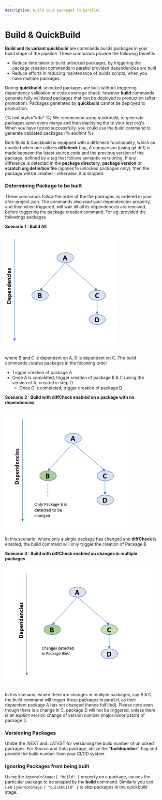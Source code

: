 ```yaml
---
description: Build your packages in parallel
---
```


# Build & QuickBuild

**Build and its variant quickbuild** are  commands builds packages in your build stage of the pipeline. These commands provide the following benefits

* Reduce time taken to build unlocked packages, by triggering the package creation commands in parallel provided dependencies are built  
* Reduce efforts in reducing maintenance of builds scripts, when you have multiple packages.

During **quickbuild**, unlocked packages are built  without triggering dependency validation or code coverage check. however **build** commands generate fully validated packages that can be deployed to production \(after promotion\). Packages generated by **quickbuild** cannot be deployed to production.

{% hint style="info" %}
We recommend using quickbuild, to generate packages upon every merge and then deploying the to your test org's. When you have tested successfully, you could use the build command to generate validated packages
{% endhint %}

Both Build & Quickbuild is equipped with a diffcheck functionality, which os enabled when one utilizes **diffcheck** flag, A comparison \(using git diff\) is made between the latest source code and the previous version of the package, defined by a tag that follows semantic versioning. If any difference is detected in the **package directory**, **package version** or **scratch org definition file** \(applies to unlocked packages only\), then the package will be created - otherwise, it is skipped.

### Determining Package to be built

These commands follow the order of the the packages as ordered in your sfdx-project.json. The commands also read your dependencies property, and then when triggered, will wait till all its dependencies are resolved, before triggering the package creation command. For eg: provided the followings packages

**Scenario 1 : Build All**

![](../../.gitbook/assets/image%20%284%29.png)

where B and C is dependent on A, D is dependent on C. The build commands creates packages in the following order

* Trigger creation of package A  
* Once A is completed, trigger creation of package B & C \(using the version of A, created in step 1\)  
  * Once C is completed, trigger creation of package D

**Scenario 2 : Build with diffCheck enabled on a package with no dependencies**

![](../../.gitbook/assets/image%20%286%29.png)

In this scenario, where only a single package has changed and **diffCheck** is enabled, the build command will only trigger the creation of Package B

**Scenario 3 : Build with diffCheck enabled on changes in multiple packages**

![](../../.gitbook/assets/image%20%282%29.png)

In this scenario, where there are changes in multiple packages, say B & C, the build command will trigger these packages in parallel, as their dependent package A has not changed \(hence fulfilled\). Please note even though there is a change in C, package D will not be triggered, unless there is an explicit version change of version number \(major.minor.patch\) of package D

### **Versioning Packages**

Utilize the .NEXT and .LATEST for versioning the build number of unlocked packages. For Source and Data package, utilize the "**buildnumber"** flag and provide the build number from your CI/CD system

### **Ignoring Packages from being built**

Using the `ignoreOnStage:[ "build" ]` property on a package,  causes the particular  package to  be skipped by the **build** command. Similarly you can use `ignoreOnStage:[ "quickbuild" ]` to skip packages in the quickbuild stage.

